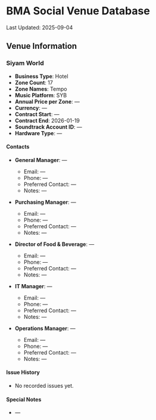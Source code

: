 # BMA Social Venue Database

Last Updated: 2025-09-04

## Venue Information

### Siyam World
- **Business Type**: Hotel
- **Zone Count**: 17
- **Zone Names**: Tempo
- **Music Platform**: SYB
- **Annual Price per Zone**: —
- **Currency**: —
- **Contract Start**: —
- **Contract End**: 2026-01-19
- **Soundtrack Account ID**: —
- **Hardware Type**: —

#### Contacts
- **General Manager**: —
  - Email: —
  - Phone: —
  - Preferred Contact: —
  - Notes: —

- **Purchasing Manager**: —
  - Email: —
  - Phone: —
  - Preferred Contact: —
  - Notes: —

- **Director of Food & Beverage**: —
  - Email: —
  - Phone: —
  - Preferred Contact: —
  - Notes: —

- **IT Manager**: —
  - Email: —
  - Phone: —
  - Preferred Contact: —
  - Notes: —

- **Operations Manager**: —
  - Email: —
  - Phone: —
  - Preferred Contact: —
  - Notes: —

#### Issue History
- No recorded issues yet.

#### Special Notes
- —
